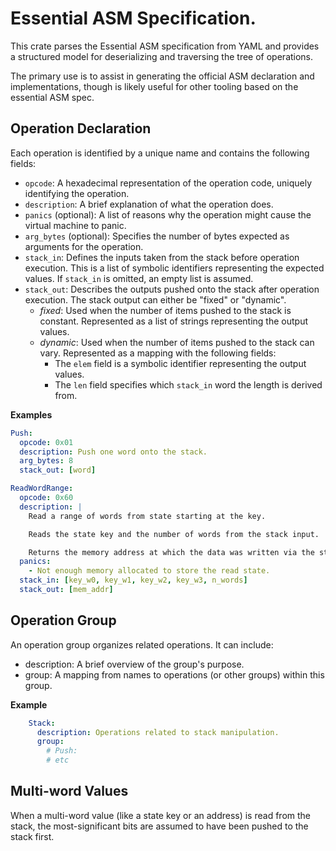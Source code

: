 
# Essential ASM Specification.

This crate parses the Essential ASM specification from YAML and provides a
structured model for deserializing and traversing the tree of operations.

The primary use is to assist in generating the official ASM declaration
and implementations, though is likely useful for other tooling based on the
essential ASM spec.

## Operation Declaration

Each operation is identified by a unique name and contains the following fields:

- `opcode`: A hexadecimal representation of the operation code, uniquely
  identifying the operation.
- `description`: A brief explanation of what the operation does.
- `panics` (optional): A list of reasons why the operation might cause the
  virtual machine to panic.
- `arg_bytes` (optional): Specifies the number of bytes expected as arguments
  for the operation.
- `stack_in`: Defines the inputs taken from the stack before operation
  execution. This is a list of symbolic identifiers representing the expected
  values. If `stack_in` is omitted, an empty list is assumed.
- `stack_out`: Describes the outputs pushed onto the stack after operation
  execution. The stack output can either be "fixed" or "dynamic".
  - *fixed*: Used when the number of items pushed to the stack is constant.
    Represented as a list of strings representing the output values.
  - *dynamic*: Used when the number of items pushed to the stack can vary.
    Represented as a mapping with the following fields:
    - The `elem` field is a symbolic identifier representing the output values.
    - The `len` field specifies which `stack_in` word the length is derived from.

**Examples**

```yaml
Push:
  opcode: 0x01
  description: Push one word onto the stack.
  arg_bytes: 8
  stack_out: [word]
```

```yaml
ReadWordRange:
  opcode: 0x60
  description: |
    Read a range of words from state starting at the key.

    Reads the state key and the number of words from the stack input.

    Returns the memory address at which the data was written via the stack output.
  panics:
    - Not enough memory allocated to store the read state.
  stack_in: [key_w0, key_w1, key_w2, key_w3, n_words]
  stack_out: [mem_addr]
```

## Operation Group

An operation group organizes related operations. It can include:
- description: A brief overview of the group's purpose.
- group: A mapping from names to operations (or other groups) within this group.

**Example**

```yaml
    Stack:
      description: Operations related to stack manipulation.
      group:
        # Push:
        # etc
```

## Multi-word Values

When a multi-word value (like a state key or an address) is read from the
stack, the most-significant bits are assumed to have been pushed to the stack
first.
